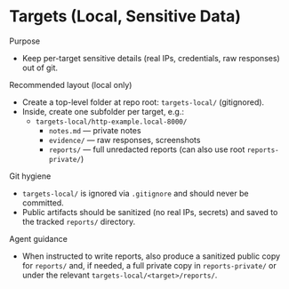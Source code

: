 # Targets (Local, Sensitive Data)

Purpose
- Keep per-target sensitive details (real IPs, credentials, raw responses) out of git.

Recommended layout (local only)
- Create a top-level folder at repo root: `targets-local/` (gitignored).
- Inside, create one subfolder per target, e.g.:
  - `targets-local/http-example.local-8000/`
    - `notes.md` — private notes
    - `evidence/` — raw responses, screenshots
    - `reports/` — full unredacted reports (can also use root `reports-private/`)

Git hygiene
- `targets-local/` is ignored via `.gitignore` and should never be committed.
- Public artifacts should be sanitized (no real IPs, secrets) and saved to the tracked `reports/` directory.

Agent guidance
- When instructed to write reports, also produce a sanitized public copy for `reports/` and, if needed, a full private copy in `reports-private/` or under the relevant `targets-local/<target>/reports/`.
